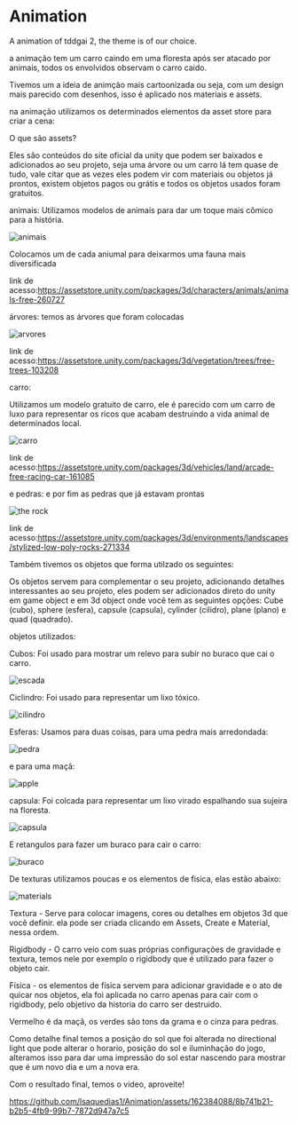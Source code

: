 # Animation
A animation of tddgai 2, the theme is of our choice.

a animação tem um carro caindo em uma floresta após ser atacado por animais, todos os envolvidos observam o carro caido.

Tivemos um a ideia de animção mais cartoonizada ou seja, com um design mais parecido com desenhos, isso é aplicado nos materiais e assets.

na animação utilizamos os determinados elementos da asset store para criar a cena:

O que são assets?

Eles são conteúdos do site oficial da unity que podem ser baixados e adicionados ao seu projeto, seja uma árvore ou um carro lá tem quase de tudo, vale citar que as vezes eles podem vir com materiais ou objetos já prontos, existem objetos pagos ou grátis e todos os objetos usados foram gratuitos.

animais:
Utilizamos modelos de animais para dar um toque mais cômico para a história.

![animais](https://github.com/Isaquedias1/Animation/assets/162384088/79641be2-dec8-49b3-a4e4-ed35a4e77662)

Colocamos um de cada aniumal para deixarmos uma fauna mais diversificada

link de acesso:https://assetstore.unity.com/packages/3d/characters/animals/animals-free-260727

árvores:
temos as árvores que foram colocadas

![arvores](https://github.com/Isaquedias1/Animation/assets/162384088/a14e1097-1b29-4bea-b541-ae86f83208e1)

link de acesso:https://assetstore.unity.com/packages/3d/vegetation/trees/free-trees-103208

carro:

Utilizamos um modelo gratuito de carro, ele é parecido com um carro de luxo para representar os ricos que acabam destruindo a vida animal de determinados local.

![carro](https://github.com/Isaquedias1/Animation/assets/162384088/3b610f1e-0b86-4208-8c99-58a0bf8218a9)

link de acesso:https://assetstore.unity.com/packages/3d/vehicles/land/arcade-free-racing-car-161085

e pedras:
e por fim as pedras que já estavam prontas

![the rock](https://github.com/Isaquedias1/Animation/assets/162384088/beb2f1d1-920d-49cd-84e1-0ac7f67bc637)

link de acesso:https://assetstore.unity.com/packages/3d/environments/landscapes/stylized-low-poly-rocks-271334

Também tivemos os objetos que forma utilzado os seguintes:

Os objetos servem para complementar o seu projeto, adicionando detalhes interessantes ao seu projeto, eles podem ser adicionados direto do unity em game object e em 3d object onde você tem as seguintes opções:
Cube (cubo), sphere (esfera), capsule (capsula), cylinder (cilidro), plane (plano) e quad (quadrado).

objetos utilizados:

Cubos:
Foi usado para mostrar um relevo para subir no buraco que cai o carro.

![escada](https://github.com/Isaquedias1/Animation/assets/162384088/44202cdd-1a07-4012-83ae-4b1e956ed4b5)

Ciclindro:
Foi usado para representar um lixo tóxico.

![cilindro](https://github.com/Isaquedias1/Animation/assets/162384088/c237940a-4f83-4648-a72b-5e39b416429e)

Esferas:
Usamos para duas coisas, para uma pedra mais arredondada:

![pedra](https://github.com/Isaquedias1/Animation/assets/162384088/e1552024-2baf-4f4b-9740-688feab1c958)

e para uma maçã:

![apple](https://github.com/Isaquedias1/Animation/assets/162384088/0fc9bd66-56b8-4dde-99a5-8ab1cdd7eb0d)

capsula:
Foi colcada para representar um lixo virado espalhando sua sujeira na floresta.

![capsula](https://github.com/Isaquedias1/Animation/assets/162384088/eec65e1f-b8d8-46df-a996-444384a14f45)

E retangulos para fazer um buraco para cair o carro:

![buraco](https://github.com/Isaquedias1/Animation/assets/162384088/7b1513c9-d98a-4d84-9f98-6425269182bc)

De texturas utilizamos poucas e os elementos de fisica, elas estão abaixo:

![materials](https://github.com/Isaquedias1/Animation/assets/162384088/bedb7ca4-8f83-4d24-8a95-26f725c3c9ee)

Textura - Serve para colocar imagens, cores ou detalhes em objetos 3d que você definir. ela pode ser criada clicando em Assets, Create e Material, nessa ordem.

Rigidbody - O carro veio com suas próprias configurações de gravidade e textura, temos nele por exemplo o rigidbody que é utilizado para fazer o objeto cair.

Física - os elementos de física servem para adicionar gravidade e o ato de quicar nos objetos, ela foi aplicada no carro apenas para cair com o rigidbody, pelo objetivo da historia do carro ser destruido.

Vermelho é da maçã, os verdes são tons da grama e o cinza para pedras.

Como detalhe final temos a posição do sol que foi alterada no directional light que pode alterar o horario, posição do sol e iluminhação do jogo, alteramos isso para dar uma impressão do sol estar nascendo para mostrar que é um novo dia e um a nova era.

Com o resultado final, temos o video, aproveite!

https://github.com/Isaquedias1/Animation/assets/162384088/8b741b21-b2b5-4fb9-99b7-7872d947a7c5
